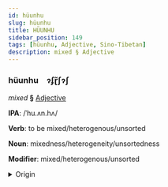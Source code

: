 ```yaml
---
id: hüunhu
slug: hüunhu
title: HÜUNHU
sidebar_position: 149
tags: [hüunhu, Adjective, Sino-Tibetan]
description: mixed § Adjective
---
```


### hüunhu&emsp;<span kind="abugida">ɂʄɽ̃ʃɂʃ</span>

*mixed* **§** [Adjective](../../tags/Adjective)

**IPA**: /ˈhu.ʌn.hʌ/

**Verb**: to be mixed/heterogenous/unsorted

**Noun**: mixedness/heterogeneity/unsortedness

**Modifier**: mixed/heterogenous/unsorted

<details>
    <summary>Origin</summary>
    Mandarin 混合 hùnhé /xu̯ənxɤ/<br/>
    <em>Sino-Tibetan Language Family</em>
</details>
